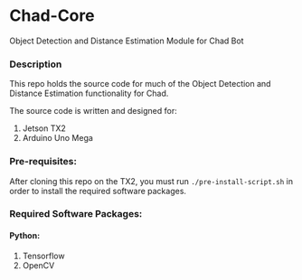 # Chad-Core

Object Detection and Distance Estimation Module for Chad Bot

### Description
This repo holds the source code for much of the Object Detection and Distance Estimation functionality for Chad. 

The source code is written and designed for:
1. Jetson TX2
1. Arduino Uno Mega

### Pre-requisites:
After cloning this repo on the TX2, you must run `./pre-install-script.sh` in order to install the required software packages.

### Required Software Packages:
#### Python:
1. Tensorflow 
1. OpenCV